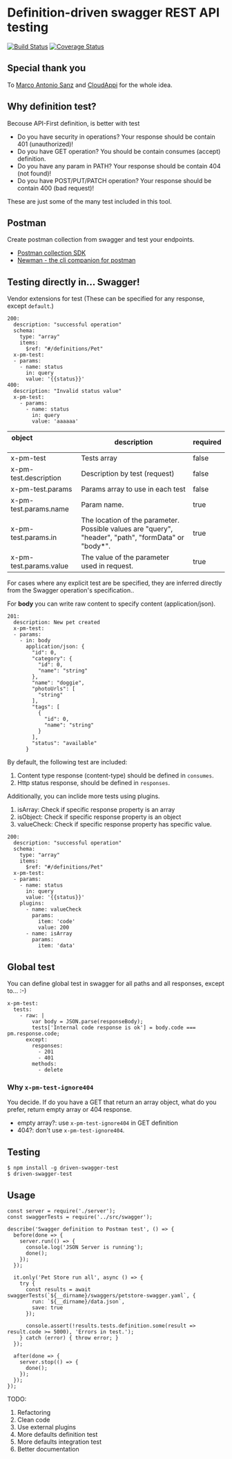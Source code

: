 # Definition-driven swagger REST API testing
[![Build Status](https://travis-ci.org/Finect/swagger-test.svg?branch=develop)](https://travis-ci.org/Finect/swagger-test) [![Coverage Status](https://coveralls.io/repos/github/Finect/swagger-test/badge.svg?branch=develop)](https://coveralls.io/github/Finect/swagger-test?branch=develop)


## Special thank you
To [Marco Antonio Sanz](https://twitter.com/marantonio82) and [CloudAppi](https://www.cloudappi.net/en_US/page/homepage) for the whole idea.

## Why definition test?
Becouse API-First definition, is better with test

- Do you have security in operations? Your response should be contain 401 (unauthorized)!
- Do you have GET operation? You should be contain consumes (accept) definition.
- Do you have any param in PATH? Your response should be contain 404 (not found)!
- Do you have POST/PUT/PATCH operation? Your response should be contain 400 (bad request)!

These are just some of the many test included in this tool.

## Postman
Create postman collection from swagger and test your endpoints.
- [Postman collection SDK](https://www.npmjs.com/package/postman-collection)
- [Newman - the cli companion for postman](https://www.npmjs.com/package/newman)

## Testing directly in... Swagger!
Vendor extensions for test (These can be specified for any response, except `default`.)

```
200:
  description: "successful operation"
  schema:
    type: "array"
    items:
      $ref: "#/definitions/Pet"
  x-pm-test:
  - params:
    - name: status
      in: query
      value: '{{status}}'
400:
  description: "Invalid status value"
  x-pm-test:
    - params:
      - name: status
        in: query
        value: 'aaaaaa'
```


| object &nbsp; &nbsp; &nbsp; &nbsp; &nbsp; &nbsp; &nbsp; &nbsp; &nbsp; &nbsp; &nbsp; &nbsp; &nbsp; &nbsp; | description | required |
| ----------- | ----------- | -------- |
| x-pm-test | Tests array | false |
| x-pm-test.description | Description by test (request) | false |
| x-pm-test.params | Params array to use in each test | false |
| x-pm-test.params.name | Param name. | true |
| x-pm-test.params.in | The location of the parameter. Possible values are "query", "header", "path", "formData" or "body*". | true |
| x-pm-test.params.value | The value of the parameter used in request. | true |

For cases where any explicit test are be specified, they are inferred directly from the Swagger operation's specification..

For **body** you can write raw content to specify content (application/json).

```
201:
  description: New pet created
  x-pm-test:
  - params:
    - in: body
      application/json: {
        "id": 0,
        "category": {
          "id": 0,
          "name": "string"
        },
        "name": "doggie",
        "photoUrls": [
          "string"
        ],
        "tags": [
          {
            "id": 0,
            "name": "string"
          }
        ],
        "status": "available"
      }
```

By default, the following test are included:

1. Content type response (content-type) should be defined in `consumes`.
2. Http status response, should be defined in `responses`.

Additionally, you can inclide more tests using plugins.

1. isArray: Check if specific response property is an array
2. isObject: Check if specific response property is an object
3. valueCheck: Check if specific response property has specific value.

```
200:
  description: "successful operation"
  schema:
    type: "array"
    items:
      $ref: "#/definitions/Pet"
  x-pm-test:
  - params:
    - name: status
      in: query
      value: '{{status}}'
    plugins:
      - name: valueCheck
        params:
          item: 'code'
          value: 200
      - name: isArray
        params:
          item: 'data'
```

## Global test
You can define global test in swagger for all paths and all responses, except to... :-)

```
x-pm-test:
  tests:
    - raw: |
        var body = JSON.parse(responseBody);
        tests['Internal code response is ok'] = body.code === pm.response.code;
      except:
        responses:
          - 201
          - 401
        methods:
          - delete
```

### Why `x-pm-test-ignore404`
You decide. If do you have a GET that return an array object, what do you prefer, return empty array or 404 response.

- empty array?: use `x-pm-test-ignore404` in GET definition
- 404?: don't use `x-pm-test-ignore404`.


## Testing
```
$ npm install -g driven-swagger-test
$ driven-swagger-test
```

## Usage
```
const server = require('./server');
const swaggerTests = require('../src/swagger');

describe('Swagger definition to Postman test', () => {
  before(done => {
    server.run(() => {
      console.log('JSON Server is running');
      done();
    });
  });

  it.only('Pet Store run all', async () => {
    try {
      const results = await swaggerTests(`${__dirname}/swaggers/petstore-swagger.yaml`, {
        run: `${__dirname}/data.json`,
        save: true
      });

      console.assert(!results.tests.definition.some(result => result.code >= 5000), 'Errors in test.');
    } catch (error) { throw error; }
  });

  after(done => {
    server.stop(() => {
      done();
    });
  });
});
```

TODO:
1. Refactoring
2. Clean code
3. Use external plugins
4. More defaults definition test
5. More defaults integration test
6. Better documentation


